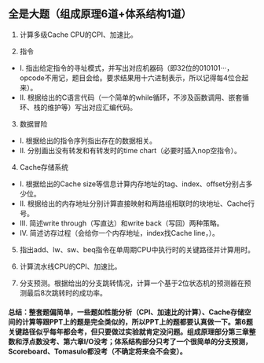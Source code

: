 ## 全是大题（组成原理6道+体系结构1道）

1. 计算多级Cache CPU的CPI、加速比。

2. 指令
  * I. 指出给定指令的寻址模式，并写出对应机器码（即32位的010101···，opcode不用记，题目会给。要求结果用十六进制表示，所以记得每4位合起来）。
  * II. 根据给出的C语言代码（一个简单的while循环，不涉及函数调用、嵌套循环、栈的维护等）写出对应汇编代码。

3. 数据冒险
  * I. 根据给出的指令序列指出存在的数据相关。
  * II. 分别画出没有转发和有转发时的time chart（必要时插入nop空指令）。

4. Cache存储系统
  * I. 根据给出的Cache size等信息计算内存地址的tag、index、offset分别占多少位。
  * II. 根据给出的内存地址分别计算直接映射和两路组相联时的块地址、Cache行号。
  * III. 简述write through（写直达）和write back（写回）两种策略。
  * IV. 简述访存过程（会给你一个内存地址，index找Cache line，）。

5. 指出add、lw、sw、beq指令在单周期CPU中执行时的关键路径并计算用时。

6. 计算流水线CPU的CPI、加速比。

7. 分支预测。根据给出的分支跳转情况，计算一个基于2位状态机的预测器在预测最后8次跳转时的成功率。


#### 总结：整套题偏简单，一些题如性能分析（CPI、加速比的计算）、Cache存储空间的计算等跟PPT上的题是完全类似的，所以PPT上的题都要认真做一下。第6题关键路径似乎每年都会考，但只要做过实验就肯定没问题。组成原理部分第三章整数和浮点数没考、第六章I/O没考；体系结构部分只考了一个很简单的分支预测，Scoreboard、Tomasulo都没考（不确定将来会不会变）。
